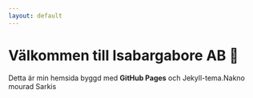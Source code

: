 ```yaml
---
layout: default
---
```


# Välkommen till Isabargabore AB 🚀
Detta är min hemsida byggd med **GitHub Pages** och Jekyll-tema.Nakno mourad Sarkis

